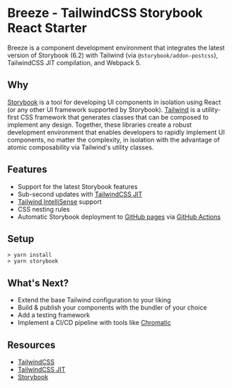 # Breeze - TailwindCSS Storybook React Starter

Breeze is a component development environment that integrates the latest version of Storybook (6.2) with Tailwind (via `@storybook/addon-postcss`), TailwindCSS JIT compilation, and Webpack 5.

## Why

[Storybook](https://storybook.js.org/) is a tool for developing UI components in isolation using React (or any other UI framework supported by Storybook). [Tailwind](https://tailwindcss.com/) is a utility-first CSS framework that generates classes that can be composed to implement any design. Together, these libraries create a robust development environment that enables developers to rapidly implement UI components, no matter the complexity, in isolation with the advantage of atomic composability via Tailwind's utility classes.

## Features

- Support for the latest Storybook features
- Sub-second updates with [TailwindCSS JIT](https://github.com/tailwindlabs/tailwindcss-jit)
- [Tailwind IntelliSense](https://tailwindcss.com/docs/intellisense) support
- CSS nesting rules
- Automatic Storybook deployment to [GitHub pages](https://davidzzheng.github.io/breeze/) via [GitHub Actions](.github/workflows/deploy_storybook.yml)

## Setup

```
> yarn install
> yarn storybook
```

## What's Next?

- Extend the base Tailwind configuration to your liking
- Build & publish your components with the bundler of your choice
- Add a testing framework
- Implement a CI/CD pipeline with tools like [Chromatic](https://www.chromatic.com/)

## Resources

- [TailwindCSS](https://tailwindcss.com)
- [TailwindCSS JIT](https://github.com/tailwindlabs/tailwindcss-jit)
- [Storybook](https://storybook.js.org)
